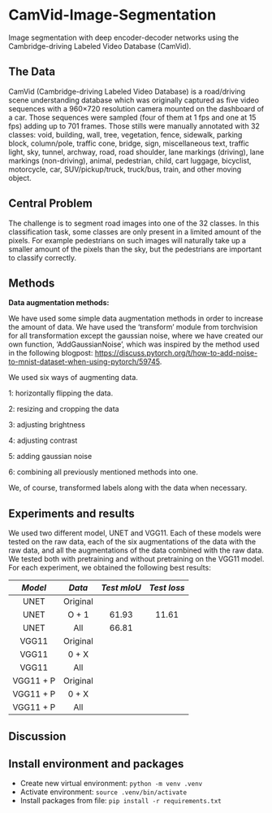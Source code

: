 # CamVid-Image-Segmentation
Image segmentation with deep encoder-decoder networks using the Cambridge-driving Labeled Video Database (CamVid). 


## The Data

CamVid (Cambridge-driving Labeled Video Database) is a road/driving scene understanding database which was originally captured as five video sequences with a 960×720 resolution camera mounted on the dashboard of a car. Those sequences were sampled (four of them at 1 fps and one at 15 fps) adding up to 701 frames. Those stills were manually annotated with 32 classes: void, building, wall, tree, vegetation, fence, sidewalk, parking block, column/pole, traffic cone, bridge, sign, miscellaneous text, traffic light, sky, tunnel, archway, road, road shoulder, lane markings (driving), lane markings (non-driving), animal, pedestrian, child, cart luggage, bicyclist, motorcycle, car, SUV/pickup/truck, truck/bus, train, and other moving object. 

## Central Problem

The challenge is to segment road images into one of the 32 classes. In this classification task, some classes are only present in a limited amount of the pixels. For example pedestrians on such images will naturally take up a smaller amount of the pixels than the sky, but the pedestrians are important to classify correctly.

## Methods

**Data augmentation methods:**

We have used some simple data augmentation methods in order to increase the amount of data.  We have used the ‘transform’ module from torchvision for all transformation except the gaussian noise, where we have created our own function, ‘AddGaussianNoise’, which was inspired by the method used in the following blogpost: 
https://discuss.pytorch.org/t/how-to-add-noise-to-mnist-dataset-when-using-pytorch/59745.

We used six ways of augmenting data. 

1: horizontally flipping the data.

2: resizing and cropping the data

3: adjusting brightness

4: adjusting contrast

5: adding gaussian noise

6: combining all previously mentioned methods into one. 

We, of course, transformed labels along with the data when necessary.

## Experiments and results

We used two different model, UNET and VGG11. Each of these models were tested on the raw data, each of the six augmentations of the data with the raw data, and all the augmentations of the data combined with the raw data. We tested both with pretraining and without pretraining on the VGG11 model.
For each experiment, we obtained the following best results:

| *Model* 	| *Data* 	| *Test mIoU* 	| *Test loss* 	|
|:---------:	|:--------:	|:-------------:	|:-------------:	|
|    UNET   	| Original 	|               	|               	|
|    UNET   	|   O + 1  	|     61.93     	|     11.61     	|
|    UNET   	|    All   	|     66.81     	|               	|
|   VGG11   	| Original 	|               	|               	|
|   VGG11   	|   0 + X  	|               	|               	|
|   VGG11   	|    All   	|               	|               	|
| VGG11 + P 	| Original 	|               	|               	|
| VGG11 + P 	|   0 + X  	|               	|               	|
| VGG11 + P 	|    All   	|               	|               	|

## Discussion

## Install environment and packages

- Create new virtual environment: `python -m venv .venv`
- Activate environment: `source .venv/bin/activate`
- Install packages from file: `pip install -r requirements.txt`

